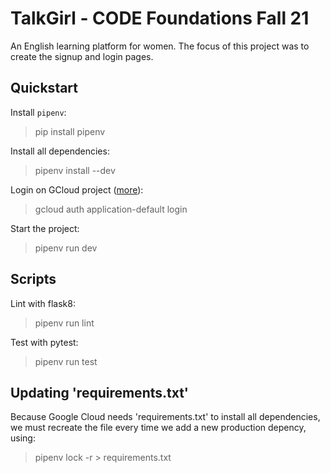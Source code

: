 # TalkGirl - CODE Foundations Fall 21

An English learning platform for women. The focus of this project was to create the signup and login pages.

## Quickstart

Install `pipenv`:

> pip install pipenv

Install all dependencies:

> pipenv install --dev

Login on GCloud project ([more](https://googleapis.dev/python/google-api-core/latest/auth.html)):

> gcloud auth application-default login

Start the project:

> pipenv run dev

## Scripts

Lint with flask8:

> pipenv run lint

Test with pytest:

> pipenv run test

## Updating 'requirements.txt'

Because Google Cloud needs 'requirements.txt' to install all dependencies,
we must recreate the file every time we add a new production depency, using:

> pipenv lock -r > requirements.txt
